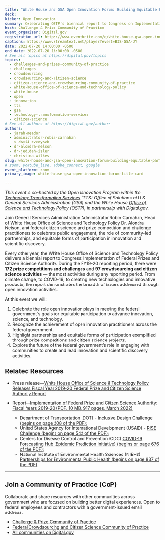 ```yaml
---
title: "White House and GSA Open Innovation Forum: Building Equitable Partnerships"
deck: 
kicker: Open Innovation
summary: Celebrating OSTP’s biennial report to Congress on Implementation of Federal Prizes and Citizen Science Authority, Fiscal Years 2019 - 2020, and the role of community partnerships in the federal open innovation landscape.
host: Challenge & Prize Community of Practice
event_organizer: Digital.gov
registration_url: https://www.eventbrite.com/e/white-house-gsa-open-innovation-forum-building-equitable-partnerships-tickets-377345840567
captions: https://www.streamtext.net/player?event=BIS-GSA-JY
date: 2022-07-20 14:00:00 -0500
end_date: 2022-07-20 16:00:00 -0500
# See all topics at https://digital.gov/topics
topics:
  - challenges-and-prizes-community-of-practice
  - challenges
  - crowdsourcing
  - crowdsourcing-and-citizen-science
  - citizen-science-and-crowdsourcing-community-of-practice
  - white-house-office-of-science-and-technology-policy
  - white-house
  - open
  - innovation
  - tts
  - gsa
  - technology-transformation-services
  - citizen-science
# See all authors at https://digital.gov/authors
authors:
  - jarah-meador
  - administrator-robin-carnahan
  - v-david-zvenyach
  - dr-alondra-nelson
  - dr-jedidah-isler
  - christina-wilkes
slug: white-house-and-gsa-open-innovation-forum-building-equitable-partnerships
# zoom, youtube_live, adobe_connect, google
event_platform: zoom
primary_image: white-house-gsa-open-innovation-forum-title-card

---
```


*This event is co-hosted by the Open Innovation Program within the [Technology Transformation Services](https://www.gsa.gov/about-us/organization/federal-acquisition-service/technology-transformation-services/tts-solutions) (TTS) Office of Solutions at U.S. General Services Administration (GSA) and the White House [Office of Science and Technology Policy](https://www.whitehouse.gov/ostp/) (OSTP), in partnership with Digital.gov.*

Join General Services Administration Administrator Robin Carnahan, Head of White House Office of Science and Technology Policy Dr. Alondra Nelson, and federal citizen science and prize competition and challenge practitioners to celebrate public engagement, the role of community-led partnerships, and equitable forms of participation in innovation and scientific discovery.

Every other year, the White House Office of Science and Technology Policy delivers a biennial report to Congress: Implementation of Federal Prizes and Citizen Science Authority. During the FY19-20 reporting period, there were **172 prize competitions and challenges** and **97 crowdsourcing and citizen science activities** — the most activities during any reporting period. From climate change, to COVID-19, to creating new technologies and innovative products, the report demonstrates the breadth of issues addressed through open innovation activities.

At this event we will:

1. Celebrate the role open innovation plays in meeting the federal government's goals for equitable participation to advance innovation, science, and technology.
2. Recognize the achievement of open innovation practitioners across the federal government.
3. Highlight partnerships and equitable forms of participation exemplified through prize competitions and citizen science projects.
4. Explore the future of the federal government’s role in engaging with communities to create and lead innovation and scientific discovery activities.

## Related Resources

* Press release&mdash;[White House Office of Science & Technology Policy Releases Fiscal Year 2019-20 Federal Prize and Citizen Science Authority Report](https://www.whitehouse.gov/ostp/news-updates/2022/05/04/white-house-office-of-science-technology-policy-releasesfiscal-year-2019-20-federal-prize-and-citizen-science-authority-report/)
* Report&mdash;[Implementation of Federal Prize and Citizen Science Authority: Fiscal Years 2019-20 (PDF, 10 MB, 917 pages, March 2022)](https://www.whitehouse.gov/wp-content/uploads/2022/05/05-2022-Implementation-of-Federal-Prize-and-Citizen-Science-Authority.pdf)

  * Department of Transportation (DOT) - [Inclusive Design Challenge (begins on page 208 of the PDF)](https://www.whitehouse.gov/wp-content/uploads/2022/05/05-2022-Implementation-of-Federal-Prize-and-Citizen-Science-Authority.pdf#page=208&zoom=100,92,234);
  * United States Agency for International Development (USAID) - [RISE Challenge (begins on page 542 of the PDF)](https://www.whitehouse.gov/wp-content/uploads/2022/05/05-2022-Implementation-of-Federal-Prize-and-Citizen-Science-Authority.pdf#page=542&zoom=100,92,750);
  * Centers for Disease Control and Prevention (CDC) [COVID-19 Forecasting Hub (Epidemic Prediction Initiative) (begins on page 676 of the PDF)](https://www.whitehouse.gov/wp-content/uploads/2022/05/05-2022-Implementation-of-Federal-Prize-and-Citizen-Science-Authority.pdf#page=676&zoom=100,92,710);
  * National Institute of Environmental Health Sciences (NIEHS) [Partnerships for Environmental Public Health (begins on page 837 of the PDF)](https://www.whitehouse.gov/wp-content/uploads/2022/05/05-2022-Implementation-of-Federal-Prize-and-Citizen-Science-Authority.pdf#page=837&zoom=100,92,800)

- - -

## Join a Community of Practice (CoP)

Collaborate and share resources with other communities across government who are focused on building better digital experiences. Open to federal employees and contractors with a government-issued email address.

* [Challenge & Prize Community of Practice](https://digital.gov/communities/challenges-prizes/)
* [Federal Crowdsourcing and Citizen Science Community of Practice](https://digital.gov/communities/crowdsourcing-citizen-science/)
* [All communities on Digital.gov](https://digital.gov/communities/)

